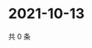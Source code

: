 # 2021-10-13

共 0 条

<!-- BEGIN WEIBO -->
<!-- 最后更新时间 Wed Oct 13 2021 23:14:53 GMT+0800 (China Standard Time) -->

<!-- END WEIBO -->
